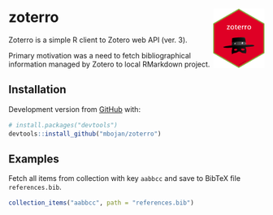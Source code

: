 
<!-- README.md is generated from README.Rmd. Please edit that file -->

# zoterro <img src="man/figures/logo.png" align="right" width="20%" />

<!-- badges: start -->

<!-- badges: end -->

Zoterro is a simple R client to Zotero web API (ver. 3).

Primary motivation was a need to fetch bibliographical information
managed by Zotero to local RMarkdown project.

## Installation

Development version from [GitHub](https://github.com/) with:

``` r
# install.packages("devtools")
devtools::install_github("mbojan/zoterro")
```

## Examples

Fetch all items from collection with key `aabbcc` and save to BibTeX
file `references.bib`.

``` r
collection_items("aabbcc", path = "references.bib")
```
